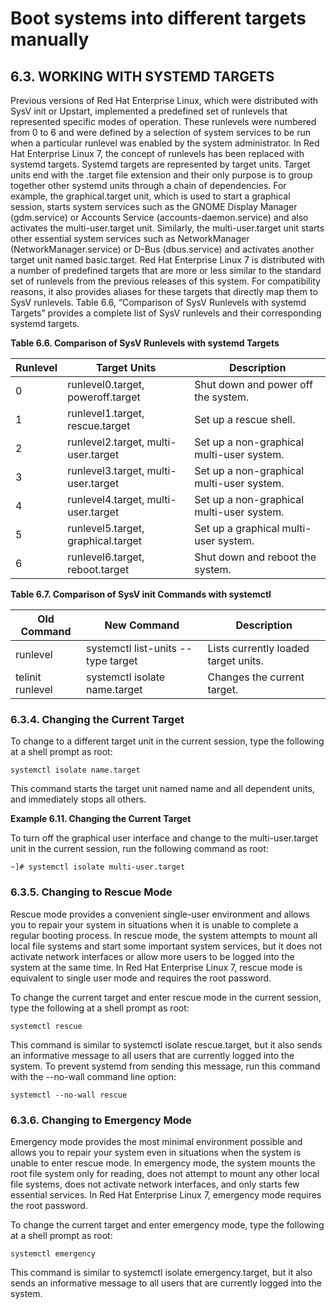 # Boot systems into different targets manually
## 6.3. WORKING WITH SYSTEMD TARGETS
Previous versions of Red Hat Enterprise Linux, which were distributed with SysV init or Upstart, implemented a predefined set of runlevels that represented specific modes of operation. These runlevels were numbered from 0 to 6 and were defined by a selection of system services to be run when a particular runlevel was enabled by the system administrator. In Red Hat Enterprise Linux 7, the concept of runlevels has been replaced with systemd targets.
Systemd targets are represented by target units. Target units end with the .target file extension and their only purpose is to group together other systemd units through a chain of dependencies. For example, the graphical.target unit, which is used to start a graphical session, starts system services such as the GNOME Display Manager (gdm.service) or Accounts Service (accounts-daemon.service) and also activates the multi-user.target unit. Similarly, the multi-user.target unit starts other essential system services such as NetworkManager (NetworkManager.service) or D-Bus (dbus.service) and activates another target unit named basic.target.
Red Hat Enterprise Linux 7 is distributed with a number of predefined targets that are more or less similar to the standard set of runlevels from the previous releases of this system. For compatibility reasons, it also provides aliases for these targets that directly map them to SysV runlevels. Table 6.6, “Comparison of SysV Runlevels with systemd Targets” provides a complete list of SysV runlevels and their corresponding systemd targets.

**Table 6.6. Comparison of SysV Runlevels with systemd Targets**

| Runlevel 	| Target Units                        	| Description                               	|
|----------	|-------------------------------------	|-------------------------------------------	|
| 0        	| runlevel0.target, poweroff.target   	| Shut down and power off the system.       	|
| 1        	| runlevel1.target, rescue.target     	| Set up a rescue shell.                    	|
| 2        	| runlevel2.target, multi-user.target 	| Set up a non-graphical multi-user system. 	|
| 3        	| runlevel3.target, multi-user.target 	| Set up a non-graphical multi-user system. 	|
| 4        	| runlevel4.target, multi-user.target 	| Set up a non-graphical multi-user system. 	|
| 5        	| runlevel5.target, graphical.target  	| Set up a graphical multi-user system.     	|
| 6        	| runlevel6.target, reboot.target     	| Shut down and reboot the system.          	|

**Table 6.7. Comparison of SysV init Commands with systemctl**

| Old Command      	| New Command                        	| Description                          	|
|------------------	|------------------------------------	|--------------------------------------	|
| runlevel         	| systemctl list-units --type target 	| Lists currently loaded target units. 	|
| telinit runlevel 	| systemctl isolate name.target      	| Changes the current target.          	|

### 6.3.4. Changing the Current Target
To change to a different target unit in the current session, type the following at a shell prompt as root:

```shell
systemctl isolate name.target
```

This command starts the target unit named name and all dependent units, and immediately stops all others.

**Example 6.11. Changing the Current Target**

To turn off the graphical user interface and change to the multi-user.target unit in the current session, run the following command as root:

```shell
~]# systemctl isolate multi-user.target
```

### 6.3.5. Changing to Rescue Mode
Rescue mode provides a convenient single-user environment and allows you to repair your system in situations when it is unable to complete a regular booting process. In rescue mode, the system attempts to mount all local file systems and start some important system services, but it does not activate network interfaces or allow more users to be logged into the system at the same time. In Red Hat Enterprise Linux 7, rescue mode is equivalent to single user mode and requires the root password.

To change the current target and enter rescue mode in the current session, type the following at a shell prompt as root:

```shell
systemctl rescue
```

This command is similar to systemctl isolate rescue.target, but it also sends an informative message to all users that are currently logged into the system. To prevent systemd from sending this message, run this command with the --no-wall command line option:

```shell
systemctl --no-wall rescue
```

### 6.3.6. Changing to Emergency Mode
Emergency mode provides the most minimal environment possible and allows you to repair your system even in situations when the system is unable to enter rescue mode. In emergency mode, the system mounts the root file system only for reading, does not attempt to mount any other local file systems, does not activate network interfaces, and only starts few essential services. In Red Hat Enterprise Linux 7, emergency mode requires the root password.

To change the current target and enter emergency mode, type the following at a shell prompt as root:

```shell
systemctl emergency
```

This command is similar to systemctl isolate emergency.target, but it also sends an informative message to all users that are currently logged into the system.
